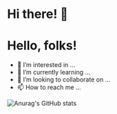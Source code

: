 # Hi there! 👋
# Hello, folks! <img src="https://raw.githubusercontent.com/MartinHeinz/MartinHeinz/master/wave.gif" width="5px">

- 👀 I’m interested in ...
- 🌱 I’m currently learning ...
- 💞️ I’m looking to collaborate on ...
- 📫 How to reach me ...


![Anurag's GitHub stats](https://github-readme-stats.vercel.app/api?username=zahrasa&hide=contribs,prs&show_icons=true)           
